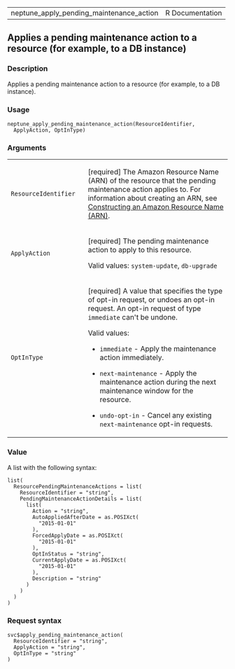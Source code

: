 <table style="width: 100%;">
<tbody>
<tr class="odd">
<td>neptune_apply_pending_maintenance_action</td>
<td style="text-align: right;">R Documentation</td>
</tr>
</tbody>
</table>

## Applies a pending maintenance action to a resource (for example, to a DB instance)

### Description

Applies a pending maintenance action to a resource (for example, to a DB
instance).

### Usage

    neptune_apply_pending_maintenance_action(ResourceIdentifier,
      ApplyAction, OptInType)

### Arguments

<table>
<colgroup>
<col style="width: 35%" />
<col style="width: 65%" />
</colgroup>
<tbody>
<tr class="odd">
<td><code
id="neptune_apply_pending_maintenance_action_:_ResourceIdentifier">ResourceIdentifier</code></td>
<td><p>[required] The Amazon Resource Name (ARN) of the resource that
the pending maintenance action applies to. For information about
creating an ARN, see <a
href="https://docs.aws.amazon.com/neptune/latest/userguide/#tagging.ARN.Constructing">Constructing
an Amazon Resource Name (ARN)</a>.</p></td>
</tr>
<tr class="even">
<td><code
id="neptune_apply_pending_maintenance_action_:_ApplyAction">ApplyAction</code></td>
<td><p>[required] The pending maintenance action to apply to this
resource.</p>
<p>Valid values: <code>system-update</code>,
<code>db-upgrade</code></p></td>
</tr>
<tr class="odd">
<td><code
id="neptune_apply_pending_maintenance_action_:_OptInType">OptInType</code></td>
<td><p>[required] A value that specifies the type of opt-in request, or
undoes an opt-in request. An opt-in request of type
<code>immediate</code> can't be undone.</p>
<p>Valid values:</p>
<ul>
<li><p><code>immediate</code> - Apply the maintenance action
immediately.</p></li>
<li><p><code>next-maintenance</code> - Apply the maintenance action
during the next maintenance window for the resource.</p></li>
<li><p><code style="white-space: pre;">⁠undo-opt-in⁠</code> - Cancel any
existing <code>next-maintenance</code> opt-in requests.</p></li>
</ul></td>
</tr>
</tbody>
</table>

### Value

A list with the following syntax:

    list(
      ResourcePendingMaintenanceActions = list(
        ResourceIdentifier = "string",
        PendingMaintenanceActionDetails = list(
          list(
            Action = "string",
            AutoAppliedAfterDate = as.POSIXct(
              "2015-01-01"
            ),
            ForcedApplyDate = as.POSIXct(
              "2015-01-01"
            ),
            OptInStatus = "string",
            CurrentApplyDate = as.POSIXct(
              "2015-01-01"
            ),
            Description = "string"
          )
        )
      )
    )

### Request syntax

    svc$apply_pending_maintenance_action(
      ResourceIdentifier = "string",
      ApplyAction = "string",
      OptInType = "string"
    )
